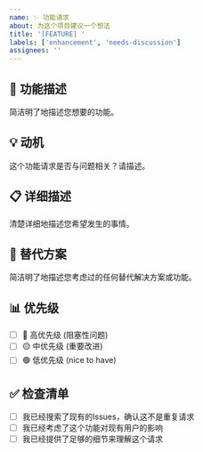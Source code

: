 ```yaml
---
name: ✨ 功能请求
about: 为这个项目建议一个想法
title: '[FEATURE] '
labels: ['enhancement', 'needs-discussion']
assignees: ''
---
```


## 🚀 功能描述
简洁明了地描述您想要的功能。

## 💡 动机
这个功能请求是否与问题相关？请描述。

## 📋 详细描述
清楚详细地描述您希望发生的事情。

## 🔄 替代方案
简洁明了地描述您考虑过的任何替代解决方案或功能。

## 📊 优先级
- [ ] 🔴 高优先级 (阻塞性问题)
- [ ] 🟡 中优先级 (重要改进)
- [ ] 🟢 低优先级 (nice to have)

## ✅ 检查清单
- [ ] 我已经搜索了现有的Issues，确认这不是重复请求
- [ ] 我已经考虑了这个功能对现有用户的影响
- [ ] 我已经提供了足够的细节来理解这个请求
